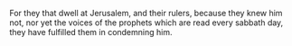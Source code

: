 For they that dwell at Jerusalem, and their rulers, because they knew him not, nor yet the voices of the prophets which are read every sabbath day, they have fulfilled them in condemning him.

